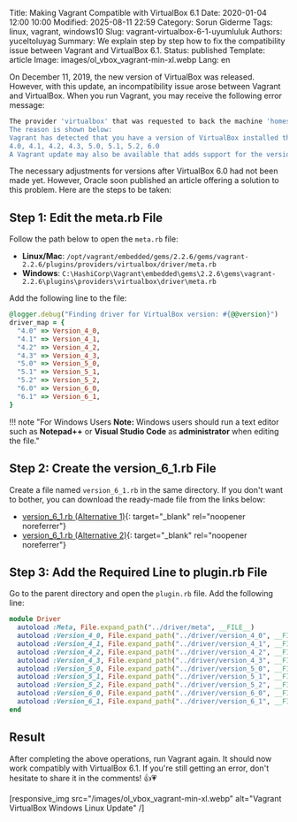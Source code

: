 Title: Making Vagrant Compatible with VirtualBox 6.1
Date: 2020-01-04 12:00 10:00
Modified: 2025-08-11 22:59
Category: Sorun Giderme
Tags: linux, vagrant, windows10
Slug: vagrant-virtualbox-6-1-uyumluluk
Authors: yuceltoluyag
Summary: We explain step by step how to fix the compatibility issue between Vagrant and VirtualBox 6.1.
Status: published
Template: article
Image: images/ol_vbox_vagrant-min-xl.webp
Lang: en

On December 11, 2019, the new version of VirtualBox was released. However, with this update, an incompatibility issue arose between Vagrant and VirtualBox. When you run Vagrant, you may receive the following error message:

```bash
The provider 'virtualbox' that was requested to back the machine 'homestead' is reporting that it isn't usable on this system.
The reason is shown below:
Vagrant has detected that you have a version of VirtualBox installed that is not supported by this version of Vagrant. Please install one of the supported versions listed below to use Vagrant:
4.0, 4.1, 4.2, 4.3, 5.0, 5.1, 5.2, 6.0
A Vagrant update may also be available that adds support for the version you specified. Please check www.vagrantup.com/downloads.html to download the latest version.
```

The necessary adjustments for versions after VirtualBox 6.0 had not been made yet. However, Oracle soon published an article offering a solution to this problem. Here are the steps to be taken:

## Step 1: Edit the meta.rb File

Follow the path below to open the `meta.rb` file:

- **Linux/Mac**: `/opt/vagrant/embedded/gems/2.2.6/gems/vagrant-2.2.6/plugins/providers/virtualbox/driver/meta.rb`
- **Windows**: `C:\HashiCorp\Vagrant\embedded\gems\2.2.6\gems\vagrant-2.2.6\plugins\providers\virtualbox\driver\meta.rb`

Add the following line to the file:

```ruby
@logger.debug("Finding driver for VirtualBox version: #{@@version}")
driver_map = {
  "4.0" => Version_4_0,
  "4.1" => Version_4_1,
  "4.2" => Version_4_2,
  "4.3" => Version_4_3,
  "5.0" => Version_5_0,
  "5.1" => Version_5_1,
  "5.2" => Version_5_2,
  "6.0" => Version_6_0,
  "6.1" => Version_6_1,
}
```

!!! note "For Windows Users <b>Note:</b> Windows users should run a text editor such as <b>Notepad++</b> or <b>Visual Studio Code</b> as <b>administrator</b> when editing the file."

## Step 2: Create the version_6_1.rb File

Create a file named `version_6_1.rb` in the same directory. If you don't want to bother, you can download the ready-made file from the links below:

- [version_6_1.rb (Alternative 1)](http://www.coter.net/upload/version_6_1.rb){: target="\_blank" rel="noopener noreferrer"}
- [version_6_1.rb (Alternative 2)](http://www.mediafire.com/file/wzq4l2xe6ul2dnw/version_6_1.rb/file){: target="\_blank" rel="noopener noreferrer"}

## Step 3: Add the Required Line to plugin.rb File

Go to the parent directory and open the `plugin.rb` file. Add the following line:

```ruby
module Driver
  autoload :Meta, File.expand_path("../driver/meta", __FILE__)
  autoload :Version_4_0, File.expand_path("../driver/version_4_0", __FILE__)
  autoload :Version_4_1, File.expand_path("../driver/version_4_1", __FILE__)
  autoload :Version_4_2, File.expand_path("../driver/version_4_2", __FILE__)
  autoload :Version_4_3, File.expand_path("../driver/version_4_3", __FILE__)
  autoload :Version_5_0, File.expand_path("../driver/version_5_0", __FILE__)
  autoload :Version_5_1, File.expand_path("../driver/version_5_1", __FILE__)
  autoload :Version_5_2, File.expand_path("../driver/version_5_2", __FILE__)
  autoload :Version_6_0, File.expand_path("../driver/version_6_0", __FILE__)
  autoload :Version_6_1, File.expand_path("../driver/version_6_1", __FILE__)
end
```

## Result

After completing the above operations, run Vagrant again. It should now work compatibly with VirtualBox 6.1. If you're still getting an error, don't hesitate to share it in the comments! 👍💗

[responsive_img src="/images/ol_vbox_vagrant-min-xl.webp" alt="Vagrant VirtualBox Windows Linux Update" /]
